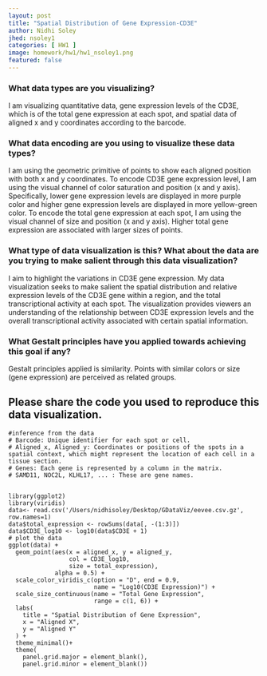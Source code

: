```yaml
---
layout: post
title: "Spatial Distribution of Gene Expression-CD3E"
author: Nidhi Soley
jhed: nsoley1
categories: [ HW1 ]
image: homework/hw1/hw1_nsoley1.png
featured: false
---
```


### What data types are you visualizing?

I am visualizing quantitative data, gene expression levels of the CD3E, which is of the total gene expression at each spot, and spatial data of aligned x and y coordinates according to the barcode.

### What data encoding are you using to visualize these data types?

I am using the geometric primitive of points to show each aligned position with both x and y coordinates. To encode CD3E gene expression level, I am using the visual channel of color saturation and position (x and y axis). Specifically, lower gene expression levels are displayed in more purple color and higher gene expression levels are displayed in more yellow-green color. To encode the total gene expression at each spot, I am using the visual channel of size and position (x and y axis). Higher total gene expression are associated with larger sizes of points.

### What type of data visualization is this? What about the data are you trying to make salient through this data visualization?

I aim to highlight the variations in CD3E gene expression. My data visualization seeks to make salient the spatial distribution and relative expression levels of the CD3E gene within a region, and the total transcriptional activity at each spot. The visualization provides viewers an understanding of the relationship between CD3E expression levels and the overall transcriptional activity associated with certain spatial information.

### What Gestalt principles have you applied towards achieving this goal if any?

Gestalt principles applied is similarity. Points with similar colors or size (gene expression) are perceived as related groups.

## Please share the code you used to reproduce this data visualization.

```{r}
#inference from the data
# Barcode: Unique identifier for each spot or cell.
# Aligned_x, Aligned_y: Coordinates or positions of the spots in a spatial context, which might represent the location of each cell in a tissue section.
# Genes: Each gene is represented by a column in the matrix.
# SAMD11, NOC2L, KLHL17, ... : These are gene names.


library(ggplot2)
library(viridis)
data<- read.csv('/Users/nidhisoley/Desktop/GDataViz/eevee.csv.gz', row.names=1)
data$total_expression <- rowSums(data[, -(1:3)])
data$CD3E_log10 <- log10(data$CD3E + 1) 
# plot the data
ggplot(data) + 
  geom_point(aes(x = aligned_x, y = aligned_y, 
                 col = CD3E_log10, 
                 size = total_expression), 
             alpha = 0.5) +
  scale_color_viridis_c(option = "D", end = 0.9, 
                        name = "Log10(CD3E Expression)") +
  scale_size_continuous(name = "Total Gene Expression", 
                        range = c(1, 6)) +
  labs(
    title = "Spatial Distribution of Gene Expression",
    x = "Aligned X", 
    y = "Aligned Y"
  ) +
  theme_minimal()+
  theme(
    panel.grid.major = element_blank(),
    panel.grid.minor = element_blank())

```
